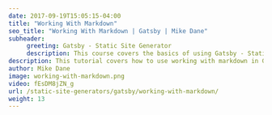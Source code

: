```yaml
---
date: 2017-09-19T15:05:15-04:00
title: "Working With Markdown"
seo_title: "Working With Markdown | Gatsby | Mike Dane"
subheader:
     greeting: Gatsby - Static Site Generator
     description: This course covers the basics of using Gatsby - Static Site Generator. Work your way through the videos/articles and I'll teach you everything you need to know to create a professional and scalable website or blog!
description: This tutorial covers how to use working with markdown in Gatsby -  Static Site Generator.
author: Mike Dane
image: working-with-markdown.png
video: fEsDM8jZN_g
url: /static-site-generators/gatsby/working-with-markdown/
weight: 13
---
```

